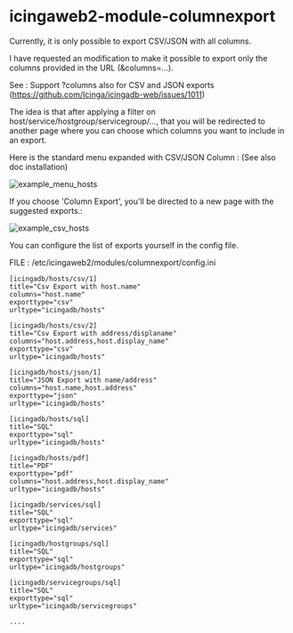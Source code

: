# icingaweb2-module-columnexport

Currently, it is only possible to export CSV/JSON with all columns.

I have requested an modification to make it possible to export only the columns provided in the URL (&columns=...).

See : Support ?columns also for CSV and JSON exports  (https://github.com/Icinga/icingadb-web/issues/1011)

The idea is that after applying a filter on host/service/hostgroup/servicegroup/..., 
that you will be redirected to another page where you can choose which columns you want to include in an export.

Here is the standard menu expanded with CSV/JSON Column : 
(See also doc installation)

![example_menu_hosts](https://github.com/gbin2265/icingaweb2-module-columnexport/assets/29303758/58a85b35-8141-4a20-a4ea-c75df96eb296)

If you choose 'Column Export', you'll be directed to a new page with the suggested exports.: 

![example_csv_hosts](https://github.com/gbin2265/icingaweb2-module-columnexport/assets/29303758/20139be0-6cd4-4cbf-bdcb-d7b35dad4e60)


You can configure the list of exports yourself in the config file.

FILE : /etc/icingaweb2/modules/columnexport/config.ini
```
[icingadb/hosts/csv/1]
title="Csv Export with host.name"
columns="host.name"
exporttype="csv"
urltype="icingadb/hosts"

[icingadb/hosts/csv/2]
title="Csv Export with address/displaname"
columns="host.address,host.display_name"
exporttype="csv"
urltype="icingadb/hosts"

[icingadb/hosts/json/1]
title="JSON Export with name/address"
columns="host.name,host.address"
exporttype="json"
urltype="icingadb/hosts"

[icingadb/hosts/sql]
title="SQL"
exporttype="sql"
urltype="icingadb/hosts"

[icingadb/hosts/pdf]
title="PDF"
exporttype="pdf"
columns="host.address,host.display_name"
urltype="icingadb/hosts"

[icingadb/services/sql]
title="SQL"
exporttype="sql"
urltype="icingadb/services"

[icingadb/hostgroups/sql]
title="SQL"
exporttype="sql"
urltype="icingadb/hostgroups"

[icingadb/servicegroups/sql]
title="SQL"
exporttype="sql"
urltype="icingadb/servicegroups"

....
```
